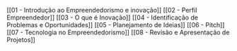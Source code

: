 [[01 - Introdução ao Empreendedorismo e inovação]]
[[02 - Perfil Empreendedor]]
[[03 - O que é Inovação]]
[[04 - Identificação de Problemas e Oportunidades]]
[[05 - Planejamento de Ideias]]
[[06 - Pitch]]
[[07 - Tecnologia no Empreendedorismo]]
[[08 - Revisão e Apresentação de Projetos]]
